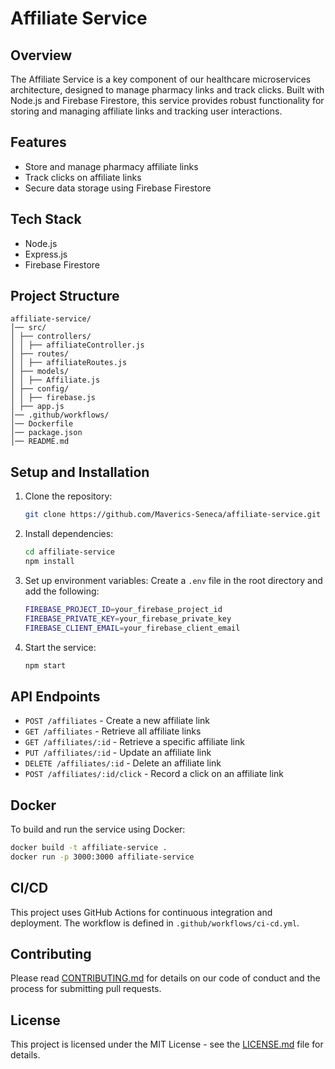 # Affiliate Service

## Overview

The Affiliate Service is a key component of our healthcare microservices architecture, designed to manage pharmacy links and track clicks. Built with Node.js and Firebase Firestore, this service provides robust functionality for storing and managing affiliate links and tracking user interactions.

## Features

- Store and manage pharmacy affiliate links
- Track clicks on affiliate links
- Secure data storage using Firebase Firestore

## Tech Stack

- Node.js
- Express.js
- Firebase Firestore

## Project Structure

```
affiliate-service/
│── src/
│ ├── controllers/
│ │ ├── affiliateController.js
│ ├── routes/
│ │ ├── affiliateRoutes.js
│ ├── models/
│ │ ├── Affiliate.js
│ ├── config/
│ │ ├── firebase.js
│ ├── app.js
│── .github/workflows/
│── Dockerfile
│── package.json
│── README.md
```

## Setup and Installation

1. Clone the repository:
   ```sh
   git clone https://github.com/Maverics-Seneca/affiliate-service.git
   ```

2. Install dependencies:
   ```sh
   cd affiliate-service
   npm install
   ```

3. Set up environment variables:
   Create a `.env` file in the root directory and add the following:
   ```sh
   FIREBASE_PROJECT_ID=your_firebase_project_id
   FIREBASE_PRIVATE_KEY=your_firebase_private_key
   FIREBASE_CLIENT_EMAIL=your_firebase_client_email
   ```

4. Start the service:
   ```sh
   npm start
   ```

## API Endpoints

- `POST /affiliates` - Create a new affiliate link
- `GET /affiliates` - Retrieve all affiliate links
- `GET /affiliates/:id` - Retrieve a specific affiliate link
- `PUT /affiliates/:id` - Update an affiliate link
- `DELETE /affiliates/:id` - Delete an affiliate link
- `POST /affiliates/:id/click` - Record a click on an affiliate link

## Docker

To build and run the service using Docker:

```sh
docker build -t affiliate-service .
docker run -p 3000:3000 affiliate-service
```

## CI/CD

This project uses GitHub Actions for continuous integration and deployment. The workflow is defined in `.github/workflows/ci-cd.yml`.

## Contributing

Please read [CONTRIBUTING.md](CONTRIBUTING.md) for details on our code of conduct and the process for submitting pull requests.

## License

This project is licensed under the MIT License - see the [LICENSE.md](LICENSE.md) file for details.
